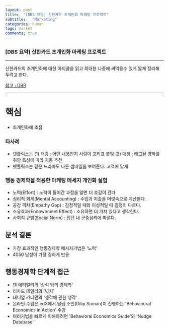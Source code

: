 ```yaml
---
layout: post
title:  "[DBS 요약] 신한카드 초개인화 마케팅 프로젝트"
subtitle:   "Marketing"
categories: human
tags: market
comments: true
---
```


### [DBS 요약] 신한카드 초개인화 마케팅 프로젝트

--- 

신한카드의 초개인화에 대한 아티클을 읽고 최대한 나중에 써먹을수 있게 짧게 정리해 두려고 한다.  

[참고 : DBR](https://dbr.donga.com/article/view/1202/article_no/9121)

---
  
# 핵심
- 초개인화에 초점
  
  
### 타사례
- 넷플릭스는 (1) 태깅 : 어떤 내용인지 사람이 꼬리표 붙임 (2) 매칭 : 태그된 영화를 취향 특성에 따라 자동 추천
- 넷플릭스는 같은 드라마도 다른 썸네일을 보여준다. 고객에 맞게
  
  
### 행동 경제학을 적용한 마케팅 메세지 개인화 실험 
- 노력(Effort) : 노력이 들어간 과정을 알면 더 호감이 간다
- 심리적 회계(Mental Accounting) : 수입과 지출을 머릿속으로 계산한다.
- 공감 격차(Empathy Gap) : 감정적일 때와 이성적일 때 결정이 다르다.
- 소유효과(Endownment Effect) : 소유하면 더 가치 있다고 생각한다.
- 사회적 규범(Social Norm) : 집단 내 군중심리에 따른다.
  
  
## 분석 결론 
- 가장 효과적인 행동경제학 메시지기법은 '노력'
- 4050 남성이 가장 강하게 반응
  
  
## 행동경제학 단계적 접근
- 댄 에리얼리의 '상식 밖의 경제학'
- 리차드 테일러의 '넛지'
- 대니얼 카너먼의 '생각에 관한 생각'
- 온라인 수업은 edX에서 딜립 소먼(Dilip Soman)이 진행하는 'Behavioural Economics in Action' 수강
- 여러기법을 빠르게 이해하려면 'Behavioral Economics Guide'와 'Nudge Database'
